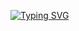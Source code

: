 [![Typing SVG](https://readme-typing-svg.demolab.com?font=Fira+Code&pause=1000&color=000000&width=435&lines=Hello+World%2C+I'm+Jonah)](https://git.io/typing-svg)
